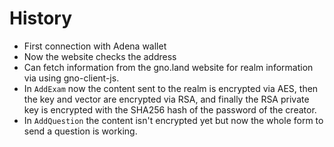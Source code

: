 # History

- First connection with Adena wallet 
- Now the website checks the address
- Can fetch information from the gno.land website for realm information via using gno-client-js.
- In `AddExam` now the content sent to the realm is encrypted via AES, then the key and vector are encrypted via RSA, and finally the RSA private key is encrypted with the SHA256 hash of the password of the creator.
- In `AddQuestion` the content isn't encrypted yet but now the whole form to send a question is working.
